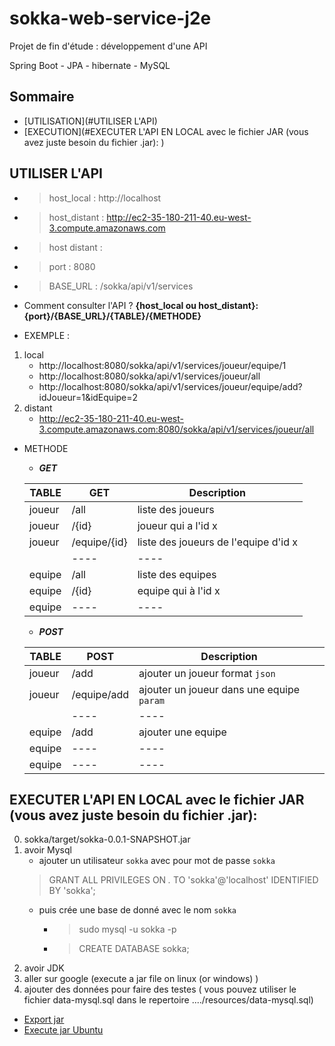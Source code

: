 # sokka-web-service-j2e
Projet de fin d'étude : développement d'une API

Spring Boot - JPA - hibernate - MySQL 

## Sommaire

- [UTILISATION](#UTILISER L'API)
- [EXECUTION](#EXECUTER L'API EN LOCAL avec le fichier JAR  (vous avez juste besoin du fichier .jar):
)


## UTILISER L'API
- >host_local : http://localhost
- >host_distant : http://ec2-35-180-211-40.eu-west-3.compute.amazonaws.com
- >host distant :
- >port : 8080
- >BASE_URL : /sokka/api/v1/services

- Comment consulter l'API ?
    **{host_local ou host_distant}:{port}/{BASE_URL}/{TABLE}/{METHODE}**


- EXEMPLE :
1. local
    * http://localhost:8080/sokka/api/v1/services/joueur/equipe/1
    * http://localhost:8080/sokka/api/v1/services/joueur/all
    * http://localhost:8080/sokka/api/v1/services/joueur/equipe/add?idJoueur=1&idEquipe=2
2. distant
    * http://ec2-35-180-211-40.eu-west-3.compute.amazonaws.com:8080/sokka/api/v1/services/joueur/all


- METHODE
    * ***GET***

    | TABLE | GET                   | Description               | 
    | ----  | ----                  | ----                      |
    |joueur	| /all                  | liste des joueurs         |
    |joueur	| /{id}                 | joueur qui a l'id x       |
    |joueur	| /equipe/{id}          | liste des joueurs de l'equipe d'id x |
    |    	| ----                  | ----                      |
    |equipe	| /all                  | liste des equipes         |
    |equipe	| /{id}                 | equipe qui à l'id x       |
    |equipe	| ----                  | ----                      |

    * ***POST***

    | TABLE | POST                  | Description               | 
    | ----  | ----                  | ----                      |
    |joueur	| /add                  | ajouter un joueur format `json`  |
    |joueur	| /equipe/add           | ajouter un joueur dans une equipe `param` |
    |    	| ----                  | ----                      |
    |equipe	| /add                  | ajouter une equipe        |
    |equipe	| ----                  | ----                      |
    |equipe	| ----                  | ----                      |

##  EXECUTER L'API EN LOCAL avec le fichier JAR  (vous avez juste besoin du fichier .jar):

0. sokka/target/sokka-0.0.1-SNAPSHOT.jar
1. avoir Mysql 
    * ajouter un utilisateur `sokka` avec pour mot de passe `sokka` 
     >GRANT ALL PRIVILEGES ON *.* TO 'sokka'@'localhost' IDENTIFIED BY 'sokka';
    * puis crée une base de donné avec le nom `sokka`
        - >sudo mysql -u sokka -p
        - >CREATE DATABASE sokka;
2. avoir JDK
3. aller sur google (execute a jar file on linux (or windows) ) 
4. ajouter des données pour faire des testes ( vous pouvez utiliser le fichier data-mysql.sql dans le repertoire ..../resources/data-mysql.sql)

* [Export jar](https://www.youtube.com/watch?v=qDTUYkaXAEc)
* [Execute jar Ubuntu](https://askubuntu.com/questions/101746/how-can-i-execute-a-jar-file-from-the-terminal)


